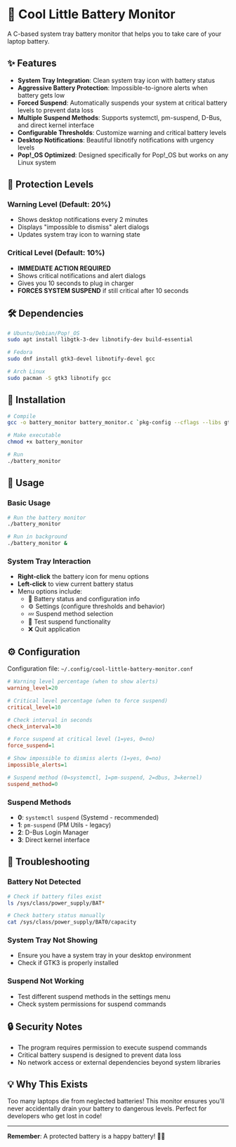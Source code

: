 # 🔋 Cool Little Battery Monitor

A C-based system tray battery monitor that helps you to take care of your laptop battery.

## ✨ Features

- **System Tray Integration**: Clean system tray icon with battery status
- **Aggressive Battery Protection**: Impossible-to-ignore alerts when battery gets low
- **Forced Suspend**: Automatically suspends your system at critical battery levels to prevent data loss
- **Multiple Suspend Methods**: Supports systemctl, pm-suspend, D-Bus, and direct kernel interface
- **Configurable Thresholds**: Customize warning and critical battery levels
- **Desktop Notifications**: Beautiful libnotify notifications with urgency levels
- **Pop!_OS Optimized**: Designed specifically for Pop!_OS but works on any Linux system

## 🚨 Protection Levels

### Warning Level (Default: 20%)
- Shows desktop notifications every 2 minutes
- Displays "impossible to dismiss" alert dialogs
- Updates system tray icon to warning state

### Critical Level (Default: 10%)
- **IMMEDIATE ACTION REQUIRED**
- Shows critical notifications and alert dialogs
- Gives you 10 seconds to plug in charger
- **FORCES SYSTEM SUSPEND** if still critical after 10 seconds

## 🛠️ Dependencies

```bash
# Ubuntu/Debian/Pop!_OS
sudo apt install libgtk-3-dev libnotify-dev build-essential

# Fedora
sudo dnf install gtk3-devel libnotify-devel gcc

# Arch Linux
sudo pacman -S gtk3 libnotify gcc
```

## 🚀 Installation

```bash
# Compile
gcc -o battery_monitor battery_monitor.c `pkg-config --cflags --libs gtk+-3.0 libnotify`

# Make executable
chmod +x battery_monitor

# Run
./battery_monitor
```

## 🎯 Usage

### Basic Usage
```bash
# Run the battery monitor
./battery_monitor

# Run in background
./battery_monitor &
```

### System Tray Interaction
- **Right-click** the battery icon for menu options
- **Left-click** to view current battery status
- Menu options include:
  - 🔋 Battery status and configuration info
  - ⚙️ Settings (configure thresholds and behavior)
  - 💤 Suspend method selection
  - 🧪 Test suspend functionality
  - ❌ Quit application

## ⚙️ Configuration

Configuration file: `~/.config/cool-little-battery-monitor.conf`

```ini
# Warning level percentage (when to show alerts)
warning_level=20

# Critical level percentage (when to force suspend)
critical_level=10

# Check interval in seconds
check_interval=30

# Force suspend at critical level (1=yes, 0=no)
force_suspend=1

# Show impossible to dismiss alerts (1=yes, 0=no)
impossible_alerts=1

# Suspend method (0=systemctl, 1=pm-suspend, 2=dbus, 3=kernel)
suspend_method=0
```

### Suspend Methods
- **0**: `systemctl suspend` (Systemd - recommended)
- **1**: `pm-suspend` (PM Utils - legacy)
- **2**: D-Bus Login Manager
- **3**: Direct kernel interface

## 🐛 Troubleshooting

### Battery Not Detected
```bash
# Check if battery files exist
ls /sys/class/power_supply/BAT*

# Check battery status manually
cat /sys/class/power_supply/BAT0/capacity
```

### System Tray Not Showing
- Ensure you have a system tray in your desktop environment
- Check if GTK3 is properly installed

### Suspend Not Working
- Test different suspend methods in the settings menu
- Check system permissions for suspend commands

## 🔒 Security Notes

- The program requires permission to execute suspend commands
- Critical battery suspend is designed to prevent data loss
- No network access or external dependencies beyond system libraries

## 💡 Why This Exists

Too many laptops die from neglected batteries! This monitor ensures you'll never accidentally drain your battery to dangerous levels. Perfect for developers who get lost in code!

---

**Remember**: A protected battery is a happy battery! 🔋💕
